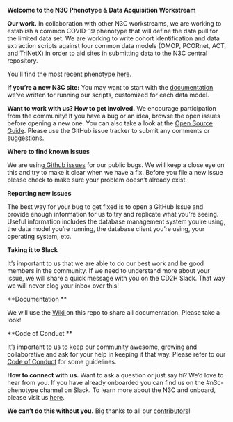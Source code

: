 <!-----
NEW: Your output is on the clipboard!

NEW: Check the "Supress top comment" to remove this info from the output.

Conversion time: 0.498 seconds.


Using this Markdown file:

1. Paste this output into your source file.
2. See the notes and action items below regarding this conversion run.
3. Check the rendered output (headings, lists, code blocks, tables) for proper
   formatting and use a linkchecker before you publish this page.

Conversion notes:

* Docs to Markdown version 1.0β23
* Wed May 13 2020 08:53:57 GMT-0700 (PDT)
* Source doc: Untitled document
----->


**Welcome to the N3C Phenotype & Data Acquisition Workstream**

**Our work.** In collaboration with other N3C workstreams, we are working to establish a common COVID-19 phenotype that will define the data pull for the limited data set.  We are working to write cohort identification and data extraction scripts against four common data models (OMOP, PCORnet, ACT, and TriNetX) in order to aid sites in submitting data to the N3C central repository.

You’ll find the most recent phenotype [here](https://github.com/National-COVID-Cohort-Collaborative/Phenotype_Data_Acquisition/wiki/Latest-Phenotype).

**If you’re a new N3C site:** You may want to start with the [documentation ](https://github.com/National-COVID-Cohort-Collaborative/Phenotype_Data_Acquisition/wiki)we’ve written for running our scripts, customized for each data model. 

**Want to work with us? How to get involved.** We encourage participation from the community! If you have a bug or an idea, browse the open issues before opening a new one. You can also take a look at the [Open Source Guide](https://opensource.guide/). Please use the GitHub issue tracker to submit any comments or suggestions.

**Where to find known issues**

We are using[ Github issues](https://github.com/National-COVID-Cohort-Collaborative/Phenotype_Data_Acquisition/issues) for our public bugs. We will keep a close eye on this and try to make it clear when we have a fix. Before you file a new issue please check to make sure your problem doesn’t already exist.

**Reporting new issues**

The best way for your bug to get fixed is to open a GitHub Issue and provide enough information for us to try and replicate what you’re seeing. Useful information includes the database management system you’re using, the data model you’re running, the database client you’re using, your operating system, etc. 

**Taking it to Slack**

It’s important to us that we are able to do our best work and be good members in the community. If we need to understand more about your issue, we will share a quick message with you on the CD2H Slack.  That way we will never clog your inbox over this!

**Documentation **

We will use the [Wiki ](https://github.com/National-COVID-Cohort-Collaborative/Phenotype_Data_Acquisition/wiki)on this repo to share all documentation. Please take a look!

**Code of Conduct **

It’s important to us to keep our community awesome, growing and collaborative and ask for your help in keeping it that way.  Please refer to our [Code of Conduct](https://docs.google.com/document/d/1UOAHAoa0S7U2HFoepACaENKE2Vomr7y2LgPF29AW8zw/edit) for some guidelines. 

**How to connect with us.** Want to ask a question or just say hi? We’d love to hear from you. If you have already onboarded you can find us on the #n3c-phenotype channel on Slack.  To learn more about the N3C and onboard, please visit us [here](https://covid.cd2h.org/N3C). 

**We can’t do this without you.**  Big thanks to all our [contributors](https://github.com/National-COVID-Cohort-Collaborative/Phenotype_Data_Acquisition/graphs/contributors)! 
